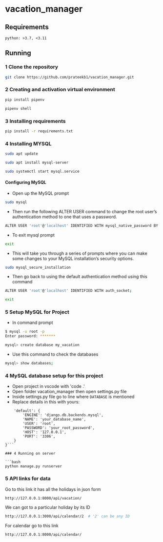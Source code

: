 # vacation_manager

## Requirements

```
python: >3.7, <3.11
```

## Running

### 1 Clone the repository

```bash
git clone https://github.com/prateekb1/vacation_manager.git
```

### 2 Creating and activation virtual environment

```bash
pip install pipenv
```

```bash
pipenv shell
```

### 3 Installing requirements

```bash
pip install -r requirements.txt
```

### 4 Installing MYSQL
```bash
sudo apt update
```
```bash
sudo apt install mysql-server
```
```bash
sudo systemctl start mysql.service
```
#### Configuring MySQL
- Open up the MySQL prompt
```bash
sudo mysql
```
- Then run the following ALTER USER command to change the root user’s authentication method to one that uses a password.
```bash
ALTER USER 'root'@'localhost' IDENTIFIED WITH mysql_native_password BY 'password';
```
- To exit mysql prompt
```bash
exit
```
- This will take you through a series of prompts where you can make some changes to your MySQL installation’s security options.
```bash
sudo mysql_secure_installation
```
- Then go back to using the default authentication method using this command
```bash
ALTER USER 'root'@'localhost' IDENTIFIED WITH auth_socket;
```
```bash
exit
```

### 5 Setup MySQL for Project

- In command prompt

```bash
$ mysql -u root -p
Enter password: *******
```

```bash
mysql> create database my_vacation
```

- Use this command to check the databases

```bash
mysql> show databases;
```

### 4 MySQL database setup for this project

- Open project in vscode with 'code .'
- Open folder vacation_manager then open settings.py file
- Inside settings.py file go to line where `DATABASE` is mentioned
- Replace details in this with yours:

````DATABASES = {
    'default': {
        'ENGINE': 'django.db.backends.mysql',
        'NAME': 'your_database_name',
        'USER': 'root',
        'PASSWORD': 'your_root_password',
        'HOST': '127.0.0.1',
        'PORT': '3306',
    }
}```

### 4 Running on server

```bash
python manage.py runserver
````

### 5 API links for data

Go to this link it has all the holidays in json form

```bash
http://127.0.0.1:8000/api/vacation/
```

We can got to a particular holiday by its ID

```bash
http://127.0.0.1:3000/api/calendar/2  # '2' can be any ID
```

For calendar go to this link

```bash
http://127.0.0.1:8000/api/calendar/
```
